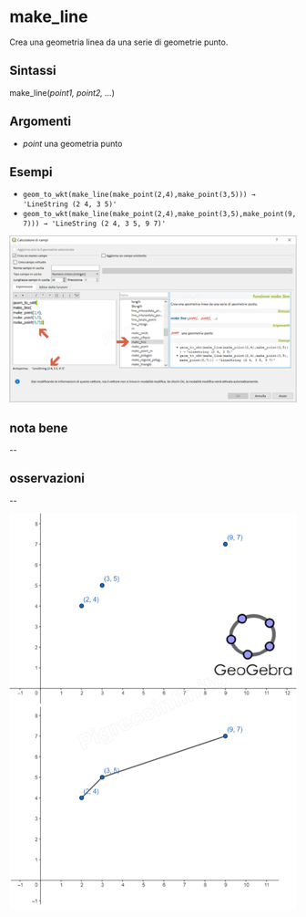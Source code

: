 # make_line

Crea una geometria linea da una serie di geometrie punto.

## Sintassi

make_line(_point1, point2, …_)

## Argomenti

* _point_ una geometria punto

## Esempi

* `geom_to_wkt(make_line(make_point(2,4),make_point(3,5))) → 'LineString (2 4, 3 5)'`
* `geom_to_wkt(make_line(make_point(2,4),make_point(3,5),make_point(9,7))) → 'LineString (2 4, 3 5, 9 7)'`

![](/img/geometria/make_line/make_line1.png)

## nota bene

--

## osservazioni

--

![](/img/geometria/make_line/make_line2.png)